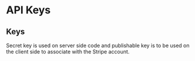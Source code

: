 
# API Keys
## Keys
Secret key is used on server side code and publishable key is to be used on the client side to associate with the Stripe account.
